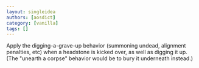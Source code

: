 ```yaml
---
layout: singleidea
authors: [aosdict]
category: [vanilla]
tags: []
---
```

Apply the digging-a-grave-up behavior (summoning undead, alignment penalties, etc) when a headstone is kicked over, as well as digging it up. (The "unearth a corpse" behavior would be to bury it underneath instead.)
